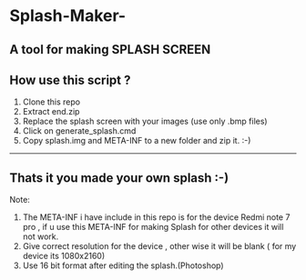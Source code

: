 # Splash-Maker-
A tool for making SPLASH SCREEN
---------------------
How use this script ?
---------------------
1) Clone this repo
2) Extract end.zip
3) Replace the splash screen with your images (use only .bmp files)
4) Click on generate_splash.cmd
5) Copy splash.img and META-INF to a new folder and zip it. :-)
----------------------
Thats it you made your own splash :-)
----------------------
Note:
1) The META-INF i have include in this repo is for the device Redmi note 7 pro , if u use this META-INF for making Splash for other devices it will not work.
2) Give correct resolution for the device , other wise it will be blank ( for my device its 1080x2160)
3) Use 16 bit format after editing the splash.(Photoshop)
